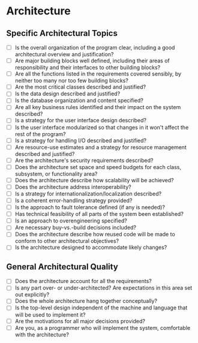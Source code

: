 # Architecture

## Specific Architectural Topics

- [ ] Is the overall organization of the program clear, including a good architectural overview and justification?
- [ ] Are major building blocks well defined, including their areas of responsibility and their interfaces to other building blocks?
- [ ] Are all the functions listed in the requirements covered sensibly, by neither too many nor too few building blocks?
- [ ] Are the most critical classes described and justified?
- [ ] Is the data design described and justified?
- [ ] Is the database organization and content specified?
- [ ] Are all key business rules identified and their impact on the system described?
- [ ] Is a strategy for the user interface design described?
- [ ] Is the user interface modularized so that changes in it won't affect the rest of the program?
- [ ] Is a strategy for handling I/O described and justified?
- [ ] Are resource-use estimates and a strategy for resource management described and justified?
- [ ] Are the architecture's security requirements described?
- [ ] Does the architecture set space and speed budgets for each class, subsystem, or functionality area?
- [ ] Does the architecture describe how scalability will be achieved?
- [ ] Does the architecture address interoperability?
- [ ] Is a strategy for internationalization/localization described?
- [ ] Is a coherent error-handling strategy provided?
- [ ] Is the approach to fault tolerance defined (if any is needed)?
- [ ] Has technical feasibility of all parts of the system been established?
- [ ] Is an approach to overengineering specified?
- [ ] Are necessary buy-vs.-build decisions included?
- [ ] Does the architecture describe how reused code will be made to conform to other architectural objectives?
- [ ] Is the architecture designed to accommodate likely changes?

## General Architectural Quality

- [ ] Does the architecture account for all the requirements?
- [ ] Is any part over- or under-architected? Are expectations in this area set out explicitly?
- [ ] Does the whole architecture hang together conceptually?
- [ ] Is the top-level design independent of the machine and language that will be used to implement it?
- [ ] Are the motivations for all major decisions provided?
- [ ] Are you, as a programmer who will implement the system, comfortable with the architecture?

